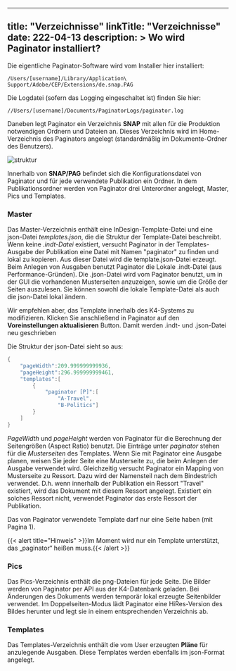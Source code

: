 
---
title: "Verzeichnisse"
linkTitle: "Verzeichnisse"
date: 222-04-13
description: >
 Wo wird Paginator installiert?
---

Die eigentliche Paginator-Software wird vom Installer hier installiert:

`/Users/[username]/Library/Application\ Support/Adobe/CEP/Extensions/de.snap.PAG`

Die Logdatei (sofern das Logging eingeschaltet ist) finden Sie hier:

`//Users/[username]/Documents/PaginatorLogs/paginator.log`


Daneben legt Paginator ein Verzeichnis **SNAP** mit allen für die Produktion notwendigen Ordnern und Dateien an. Dieses Verzeichnis wird im Home-Verzeichnis des Paginators angelegt (standardmäßig im Dokumente-Ordner des Benutzers).

![struktur](/images/struktur.png)

Innerhalb von **SNAP/PAG** befindet sich die Konfigurationsdatei von Paginator und für jede verwendete Publikation ein Ordner. In dem Publikationsordner werden von Paginator drei Unterordner angelegt, Master, Pics und Templates.

### Master
Das Master-Verzeichnis enthält eine InDesign-Template-Datei und eine json-Datei *templates.json*, die die Struktur der Template-Datei beschreibt. Wenn keine *.indt-Datei* existiert, versucht Paginator in der Templates-Ausgabe der Publikation eine Datei mit Namen "paginator" zu finden und lokal zu kopieren. Aus dieser Datei wird die template.json-Datei erzeugt. Beim Anlegen von Ausgaben benutzt Paginator die Lokale .indt-Datei (aus Performance-Gründen). Die .json-Datei wird vom Paginator benutzt, um in der GUI die vorhandenen Musterseiten anzuzeigen, sowie um die Größe der Seiten auszulesen. Sie können sowohl die lokale Template-Datei als auch die json-Datei lokal ändern.

Wir empfehlen aber, das Template innerhalb des K4-Systems zu modifizieren. Klicken Sie anschließend in Paginator auf den **Voreinstellungen aktualisieren** Button. Damit werden .indt- und .json-Datei neu geschrieben

Die Struktur der json-Datei sieht so aus:

```go
{
	"pageWidth":209.999999999936,
	"pageHeight":296.999999999461,
	"templates":[
		{
			"paginator [P]":[
				"A-Travel",
				"B-Politics"]
		}
	]
}
```

*PageWidth* und *pageHeight* werden von Paginator für die Berechnung der Seitengrößen (Aspect Ratio) benutzt. Die Einträge unter *paginator* stehen für die *Musterseiten* des Templates. Wenn Sie mit Paginator eine Ausgabe planen, weisen Sie jeder Seite eine Musterseite zu, die beim Anlegen der Ausgabe verwendet wird. Gleichzeitig versucht Paginator ein Mapping von Musterseite zu Ressort. Dazu wird der Namensteil nach dem Bindestrich verwendet. D.h. wenn innerhalb der Publikation ein Ressort "Travel" existiert, wird das Dokument mit diesem Ressort angelegt. Existiert ein solches Ressort nicht, verwendet Paginator das erste Ressort der Publikation.

Das von Paginator verwendete Template darf nur eine Seite haben (mit Pagina 1).

{{< alert title="Hinweis" >}}Im Moment wird nur ein Template unterstützt, das „paginator“ heißen muss.{{< /alert >}}


### Pics
Das Pics-Verzeichnis enthält die png-Dateien für jede Seite. Die Bilder werden von Paginator per API aus der K4-Datenbank geladen. Bei Änderungen des Dokuments werden temporär lokal erzeugte Seitenbilder verwendet. 
Im Doppelseiten-Modus lädt Paginator eine HiRes-Version des Bildes herunter und legt sie in einem entsprechenden Verzeichnis ab.

### Templates
Das Templates-Verzeichnis enthält die vom User erzeugten **Pläne** für anzulegende Ausgaben. Diese Templates werden ebenfalls im json-Format angelegt. 